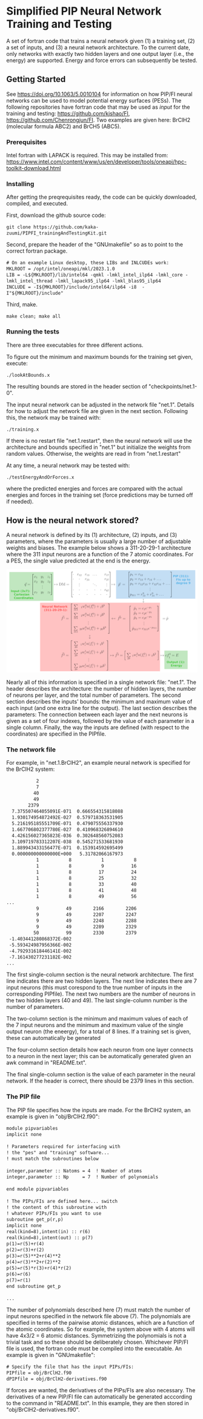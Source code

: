 # Simplified PIP Neural Network Training and Testing

A set of fortran code that trains a neural network given (1) a training set, (2) a set of inputs, and (3) a neural network architecture. To the current date, only networks with exactly two hidden layers and one output layer (i.e., the energy) are supported. Energy and force errors can subsequently be tested.

## Getting Started

See https://doi.org/10.1063/5.0010104 for information on how PIP/FI neural networks can be used to model potential energy surfaces (PESs). The following repositories have fortran code that may be used as *input* for the training and testing: https://github.com/kjshao/FI, https://github.com/Chenrongjun/FI. Two examples are given here: BrClH2 (molecular formula ABC2) and BrCH5 (ABC5).

### Prerequisites

Intel fortran with LAPACK is required. This may be installed from: https://www.intel.com/content/www/us/en/developer/tools/oneapi/hpc-toolkit-download.html

### Installing

After getting the preqrequisites ready, the code can be quickly downloaded, compiled, and executed.

First, download the github source code:
```
git clone https://github.com/kaka-zuumi/PIPFI_trainingAndTestingKit.git
```

Second, prepare the header of the "GNUmakefile" so as to point to the correct fortran package.
```
# On an example Linux desktop, these LIBs and INLCUDEs work:
MKLROOT = /opt/intel/oneapi/mkl/2023.1.0
LIB = -L${MKLROOT}/lib/intel64 -qmkl -lmkl_intel_ilp64 -lmkl_core -lmkl_intel_thread -lmkl_lapack95_ilp64 -lmkl_blas95_ilp64
INCLUDE = -I${MKLROOT}/include/intel64/ilp64 -i8  -I"${MKLROOT}/include"
```

Third, make.
```
make clean; make all
```

### Running the tests

There are three executables for three different actions.

To figure out the minimum and maximum bounds for the training set given, execute:
```
./lookAtBounds.x
```

The resulting bounds are stored in the header section of "checkpoints/net.1-0".

The input neural network can be adjusted in the network file "net.1". Details for how to adjust the network file are given in the next section. Following this, the network may be trained with:
```
./training.x
```

If there is no restart file "net.1.restart", then the neural network will use the architecture and bounds specified in "net.1" but initialize the weights from random values. Otherwise, the weights are read in from "net.1.restart"

At any time, a neural network may be tested with:
```
./testEnergyAndOrForces.x
```
where the predicted energies and forces are compared with the actual energies and forces in the training set (force predictions may be turned off if needed).

## How is the neural network stored?

A neural network is defined by its (1) architecture, (2) inputs, and (3) parameters, where the parameters is usually a large number of adjustable weights and biases. The example below shows a 311-20-29-1 architecture where the 311 input neurons are a function of the 7 atomic coordinates. For a PES, the single value predicted at the end is the energy.

![Alt text](arch1.png?raw=true "Neural Network Architecture")

Nearly all of this information is specified in a single network file: "net.1". The header describes the architecture: the number of hidden layers, the number of neurons per layer, and the total number of parameters. The second section describes the inputs' bounds: the minimum and maximum value of each input (and one extra line for the output). The last section describes the parameters: The connection between each layer and the next neurons is given as a set of four indexes, followed by the value of each parameter in a single column. Finally, the way the inputs are defined (with respect to the coordinates) are specified in the PIPfile. 

### The network file

For example, in "net.1.BrClH2", an example neural network is specified for the BrClH2 system:
```
           2
           7
          40
          49
        2379
  7.375507464055091E-071  0.666554315818088     
  1.930174954872492E-027  0.579718363531905     
  5.216195185551709E-071  0.479075556337930     
  1.667706802377780E-027  0.410968326894610     
  4.426156027365823E-036  0.302648560752083     
  3.109719783312207E-038  0.545271533681930     
  1.889943433156477E-071  0.153914592695499     
  0.000000000000000E+000   5.31782066167973     
           1           8           1           8
           1           8           9          16
           1           8          17          24
           1           8          25          32
           1           8          33          40
           1           8          41          48
           1           8          49          56
...
           9          49        2166        2206
           9          49        2207        2247
           9          49        2248        2288
           9          49        2289        2329
          50          99        2330        2379
 -1.403441280868372E-002
 -5.593424987956366E-002
 -4.792931618446141E-002
 -7.161430277231182E-002
...
```

The first single-column section is the neural network architecture. The first line indicates there are two hidden layers. The next line indicates there are 7 input neurons (this must corespond to the true number of inputs in the corresponding PIPfile). The next two numbers are the number of neurons in the two hidden layers (40 and 49). The last single-column number is the number of parameters.

The two-column section is the minimum and maximum values of each of the 7 input neurons and the minimum and maximum value of the single output neuron (the eneergy), for a total of 8 lines. If a training set is given, these can automatically be generated 

The four-column section details how each neuron from one layer connects to a neuron in the next layer; this can be automatically generated given an awk command in "README.txt".

The final single-column section is the value of each parameter in the neural network. If the header is correct, there should be 2379 lines in this section.

### The PIP file

The PIP file specifies how the inputs are made. For the BrClH2 system, an example is given in "obj/BrClH2.f90":
```
module pipvariables
implicit none

! Parameters required for interfacing with
! the "pes" and "training" software...
! must match the subroutines below

integer,parameter :: Natoms = 4  ! Number of atoms
integer,parameter :: Np     = 7  ! Number of polynomials

end module pipvariables

! The PIPs/FIs are defined here... switch
! the content of this subroutine with
! whatever PIPs/FIs you want to use
subroutine get_p(r,p)
implicit none
real(kind=8),intent(in) :: r(6)
real(kind=8),intent(out) :: p(7)
p(1)=r(5)+r(4)
p(2)=r(3)+r(2)
p(3)=r(5)**2+r(4)**2
p(4)=r(3)**2+r(2)**2
p(5)=r(5)*r(3)+r(4)*r(2)
p(6)=r(6)
p(7)=r(1)
end subroutine get_p

...
```

The number of polynomials described here (7) must match the number of input neurons specified in the network file above (7). The polynomials are specified in terms of the pairwise atomic distances, which are a function of the atomic coordinates. So for example, the system above with 4 atoms will have 4x3/2 = 6 atomic distances. Symmetrizing the polynomials is not a trivial task and so these should be deliberately chosen. Whichever PIP/FI file is used, the fortran code must be compiled into the executable. An example is given in "GNUmakefile":

```
# Specify the file that has the input PIPs/FIs:
PIPfile = obj/BrClH2.f90
dPIPfile = obj/BrClH2-derivatives.f90
```

If forces are wanted, the derivatives of the PIPs/FIs are also necessary. The derivatives of a new PIP/FI file can automatically be generated acccording to the command in "README.txt". In this example, they are then stored in "obj/BrClH2-derivatives.f90".

